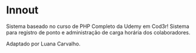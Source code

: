 # Innout
Sistema baseado no curso de PHP Completo da Udemy em Cod3r!
Sistema para registro de ponto e administração de carga horária dos colaboradores.

Adaptado por Luana Carvalho.